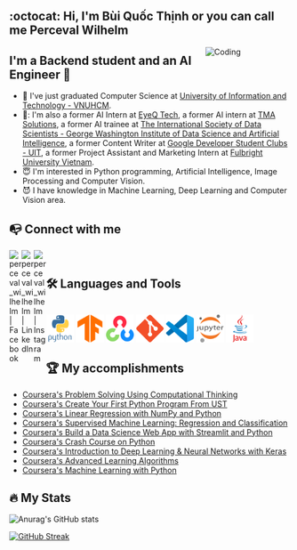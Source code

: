 ## :octocat: **Hi, I'm Bùi Quốc Thịnh or you can call me Perceval Wilhelm** 

<img align="right" alt="Coding" width="30%" src="https://media.giphy.com/media/u2pmTWUi0MXjyrMaVj/giphy.gif">

## I'm a Backend student and an AI Engineer :volcano:

- :raising_hand: I've just graduated Computer Science at [University of Information and Technology - VNUHCM](https://www.uit.edu.vn/).
- 🌱: I'm also a former AI Intern at [EyeQ Tech](https://eyeq.tech), a former AI intern at [TMA Solutions](https://www.tma.vn), a former AI trainee at [The International Society of Data Scientists - George Washington Institute of Data Science and Artificial Intelligence](https://www.isods.org), a former Content Writer at [Google Developer Student Clubs - UIT](https://github.com/GDSC-UIT), a former Project Assistant and Marketing Intern at [Fulbright University Vietnam](https://fulbright.edu.vn/).
- :innocent: I'm interested in Python programming, Artificial Intelligence, Image Processing and Computer Vision.
- :smiling_imp: I have knowledge in Machine Learning, Deep Learning and Computer Vision area.


## :mailbox_with_no_mail: Connect with me

[<img align="left" alt="perceval_wilhelm | Facebook" width="22px" src="https://cdn.jsdelivr.net/npm/simple-icons@v3/icons/facebook.svg"/>][facebook]
[<img align="left" alt="perceval_wilhelm | LinkedIn" width="22px" src="https://cdn.jsdelivr.net/npm/simple-icons@v3/icons/linkedin.svg" />][linkedin]
[<img align="left" alt="perceval_wilhelm | Instagram" width="22px" src="https://cdn.jsdelivr.net/npm/simple-icons@v3/icons/instagram.svg" />][instagram]

<br />

[facebook]: https://www.facebook.com/quocthinh.bui.38/
[linkedin]: https://www.linkedin.com/in/percevalwilhelm/
[instagram]: https://www.instagram.com/perceval_wilhelm/

## :hammer_and_wrench: Languages and Tools 
<br>
<div>
    <img src="https://github.com/devicons/devicon/blob/master/icons/python/python-original-wordmark.svg" title="Python" alt="Python" width=50 height=50/>
    <img src="https://github.com/devicons/devicon/blob/master/icons/tensorflow/tensorflow-original.svg" title="Tensorflow" alt="Tensorflow" width=50 height=50/>
    <img src="https://github.com/devicons/devicon/blob/master/icons/opencv/opencv-original.svg" title="OpenCV" alt="OpenCV" width=50 height=50/>
    <img src="https://github.com/devicons/devicon/blob/master/icons/git/git-original.svg" title="Git" alt="Git" width=50 height=50/>
    <img src="https://github.com/devicons/devicon/blob/master/icons/vscode/vscode-original.svg" title="VSCode" alt="VSCode" width=50 height=50/>
    <img src="https://github.com/devicons/devicon/blob/master/icons/jupyter/jupyter-original-wordmark.svg" title="Jupyter" alt="Jupyter" width=50 height=50/>
    <img src="https://github.com/devicons/devicon/blob/master/icons/java/java-original-wordmark.svg" title="Java" alt="Java" width=50 height=50/>
</div>

## :trophy: My accomplishments

- [Coursera's Problem Solving Using Computational Thinking](https://coursera.org/share/2c930cd6ffaf1d0e69c316741f2077da)
- [Coursera's Create Your First Python Program From UST](https://coursera.org/share/189791b6fbad9e412f3ec2531f11ef9a)
- [Coursera's Linear Regression with NumPy and Python](https://coursera.org/share/95598cd41d0faeee2c86b20daa60385e)
- [Coursera's Supervised Machine Learning: Regression and Classification](https://coursera.org/share/a8092356489a2e625e54dcdcfcac0846)
- [Coursera's Build a Data Science Web App with Streamlit and Python](https://coursera.org/share/3041409ec0141dd2afbf7374485ba2e0)
- [Coursera's Crash Course on Python](https://coursera.org/share/bbeab5e07f3bca2373b4c4a6531173b1)
- [Coursera's Introduction to Deep Learning & Neural Networks with Keras](https://coursera.org/share/e3190c2290ec7dc5ffc1ec1a5d1da529)
- [Coursera's Advanced Learning Algorithms](https://coursera.org/share/446849656f6d423e21b40fba69e41001)
- [Coursera's Machine Learning with Python](https://coursera.org/share/aeddd844b7cce65f8a916588f17186c0)

## :fire: My Stats 


![Anurag's GitHub stats](https://github-readme-stats.vercel.app/api?username=Perceval-Wilhelm&theme=gruvbox&show_icons=true)

[![GitHub Streak](http://github-readme-streak-stats.herokuapp.com?user=Perceval-Wilhelm&theme=dracula&hide_border=true)](https://git.io/streak-stats)

<!---
sirrtt/sirrtt is a ✨ special ✨ repository because its `README.md` (this file) appears on your GitHub profile.
You can click the Preview link to take a look at your changes.
--->

